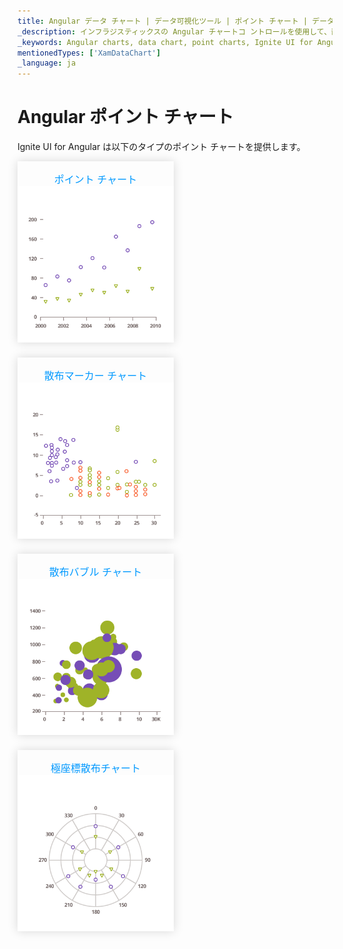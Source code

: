 ```yaml
---
title: Angular データ チャート | データ可視化ツール | ポイント チャート | データ バインディング | インフラジスティックス
_description: インフラジスティックスの Angular チャートコ ントロールを使用して、散布マーカー チャート、散布バブル チャート、極座標散布チャートなどのポイント チャートを作成します。Ignite UI for Angular グラフ タイプについて説明します。
_keywords: Angular charts, data chart, point charts, Ignite UI for Angular, Infragistics, Angular チャート, データ チャート, ポイント チャート, インフラジスティックス
mentionedTypes: ['XamDataChart']
_language: ja
---
```


# Angular ポイント チャート

Ignite UI for Angular は以下のタイプのポイント チャートを提供します。

<section class="feature__container">
    <style>
        .linkContent,
        .linkContent:hover {
            display: flex;
            flex-flow: column;
            align-items: center;
            box-shadow: none;
        }
        .link {
            display: inline-block;
            font-size: 1.0rem;
            color: #0099ff;
            cursor: pointer;
            padding-top: 1.0rem;
            margin-right: 1.0rem;
            margin-bottom: 1.5rem;
            box-shadow: 0 0 15px rgba(0,0,0,.15);
        }
        .link:hover {
            box-shadow: 0 0 15px rgba(0,0,0,.25);
        }
        .img {
            width: 250px;
            height: 250px;
            box-shadow: none;
        }
    </style>
    <body>
        <div class="link" href="data-chart-type-category-point-series.md">
            <div class="linkContent" >
                <div>ポイント チャート</div>
                <img class="img" src="../images/charts/data-chart-type-category-point-series.png">
            </div>
        </div>
        <div class="link" href="data-chart-type-scatter-point-series.md">
            <div class="linkContent">
                <div>散布マーカー チャート</div>
                <img class="img" src="../images/charts/data-chart-type-scatter-point-series.png">
            </div>
        </div>
        <div class="link" href="data-chart-type-scatter-bubble-series.md">
            <div class="linkContent">
                <div>散布バブル チャート</div>
                <img class="img" src="../images/charts/data-chart-type-scatter-bubble-series.png">
            </div>
        </div>
        <div class="link" href="data-chart-type-polar-scatter-series.md">
            <div class="linkContent">
                <div>極座標散布チャート</div>
                <img class="img" src="../images/charts/data-chart-type-polar-scatter-series.png">
            </div>
        </div>
        <!-- <div class="link" href="data-chart-type-scatter-hd-series.md">
            <div class="linkContent">
                <div>Scatter High Density Chart</div>
                <img class="img" src="../images/charts/data-chart-type-scatter-hd-series.png">
            </div>
        </div> -->
    </body>
</section>
